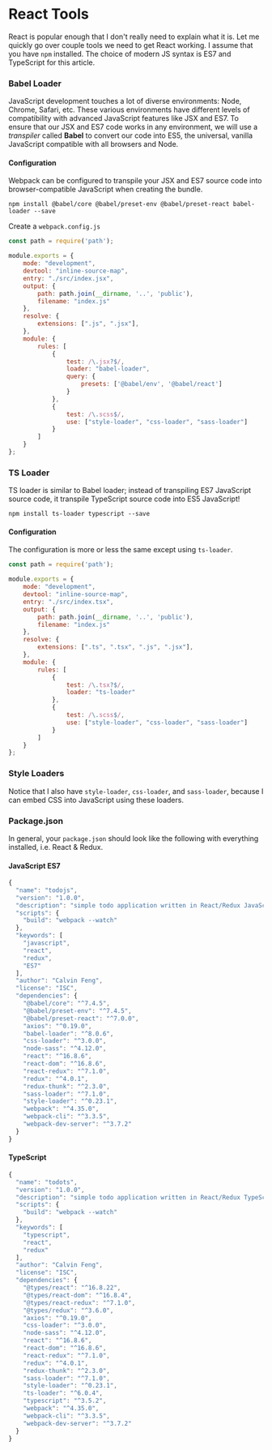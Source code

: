 # React Tools

React is popular enough that I don't really need to explain what it is. Let me quickly go over couple tools we need to get React working. I assume that you have `npm` installed.  The choice of modern JS syntax is ES7 and TypeScript for this article.

### Babel Loader

JavaScript development touches a lot of diverse environments: Node, Chrome, Safari, etc. These various environments have different levels of compatibility with advanced JavaScript features like JSX and ES7. To ensure that our JSX and ES7 code works in any environment, we will use a _transpiler_ called **Babel** to convert our code into ES5, the universal, vanilla JavaScript compatible with all browsers and Node.

#### Configuration

Webpack can be configured to transpile your JSX and ES7 source code into browser-compatible JavaScript when creating the bundle.

```text
npm install @babel/core @babel/preset-env @babel/preset-react babel-loader --save
```

Create a `webpack.config.js`

```javascript
const path = require('path');

module.exports = {
    mode: "development",
    devtool: "inline-source-map",
    entry: "./src/index.jsx",
    output: {
        path: path.join(__dirname, '..', 'public'),
        filename: "index.js"
    },
    resolve: {
        extensions: [".js", ".jsx"],
    },
    module: {
        rules: [
            { 
                test: /\.jsx?$/,
                loader: "babel-loader",
                query: {
                    presets: ['@babel/env', '@babel/react']
                } 
            },
            { 
                test: /\.scss$/, 
                use: ["style-loader", "css-loader", "sass-loader"]
            }
        ]
    }
};
```

### TS Loader

TS loader is similar to Babel loader; instead of transpiling ES7 JavaScript source code, it transpile TypeScript source code into ES5 JavaScript!

```text
npm install ts-loader typescript --save
```

#### Configuration

The configuration is more or less the same except using `ts-loader`.

```javascript
const path = require('path');

module.exports = {
    mode: "development",
    devtool: "inline-source-map",
    entry: "./src/index.tsx",
    output: {
        path: path.join(__dirname, '..', 'public'),
        filename: "index.js"
    },
    resolve: {
        extensions: [".ts", ".tsx", ".js", ".jsx"],
    },
    module: {
        rules: [
            { 
                test: /\.tsx?$/, 
                loader: "ts-loader"
            },
            { 
                test: /\.scss$/, 
                use: ["style-loader", "css-loader", "sass-loader"]
            }
        ]
    }
};
```

### Style Loaders

Notice that I also have `style-loader`, `css-loader`, and `sass-loader`, because I can embed CSS into JavaScript using these loaders. 

### Package.json

In general, your `package.json` should look like the following with everything installed, i.e. React & Redux.

#### JavaScript ES7

```javascript
{
  "name": "todojs",
  "version": "1.0.0",
  "description": "simple todo application written in React/Redux JavaScript",
  "scripts": {
    "build": "webpack --watch"
  },
  "keywords": [
    "javascript",
    "react",
    "redux",
    "ES7"
  ],
  "author": "Calvin Feng",
  "license": "ISC",
  "dependencies": {
    "@babel/core": "^7.4.5",
    "@babel/preset-env": "^7.4.5",
    "@babel/preset-react": "^7.0.0",
    "axios": "^0.19.0",
    "babel-loader": "^8.0.6",
    "css-loader": "^3.0.0",
    "node-sass": "^4.12.0",
    "react": "^16.8.6",
    "react-dom": "^16.8.6",
    "react-redux": "^7.1.0",
    "redux": "^4.0.1",
    "redux-thunk": "^2.3.0",
    "sass-loader": "^7.1.0",
    "style-loader": "^0.23.1",
    "webpack": "^4.35.0",
    "webpack-cli": "^3.3.5",
    "webpack-dev-server": "^3.7.2"
  }
}
```

#### TypeScript

```javascript
{
  "name": "todots",
  "version": "1.0.0",
  "description": "simple todo application written in React/Redux TypeScript",
  "scripts": {
    "build": "webpack --watch"
  },
  "keywords": [
    "typescript",
    "react",
    "redux"
  ],
  "author": "Calvin Feng",
  "license": "ISC",
  "dependencies": {
    "@types/react": "^16.8.22",
    "@types/react-dom": "^16.8.4",
    "@types/react-redux": "^7.1.0",
    "@types/redux": "^3.6.0",
    "axios": "^0.19.0",
    "css-loader": "^3.0.0",
    "node-sass": "^4.12.0",
    "react": "^16.8.6",
    "react-dom": "^16.8.6",
    "react-redux": "^7.1.0",
    "redux": "^4.0.1",
    "redux-thunk": "^2.3.0",
    "sass-loader": "^7.1.0",
    "style-loader": "^0.23.1",
    "ts-loader": "^6.0.4",
    "typescript": "^3.5.2",
    "webpack": "^4.35.0",
    "webpack-cli": "^3.3.5",
    "webpack-dev-server": "^3.7.2"
  }
}
```

